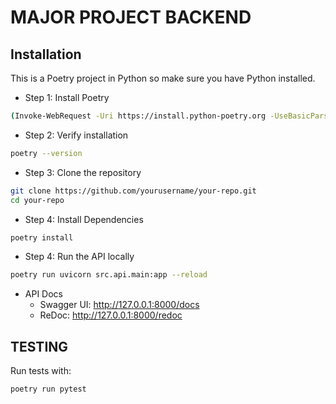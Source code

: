 # MAJOR PROJECT BACKEND

## Installation

This is a Poetry project in Python so make sure you have Python installed.

- Step 1: Install Poetry

```bash
(Invoke-WebRequest -Uri https://install.python-poetry.org -UseBasicParsing).Content | py -
```

- Step 2: Verify installation

```bash
poetry --version
```

- Step 3: Clone the repository

```bash
git clone https://github.com/yourusername/your-repo.git
cd your-repo
```

- Step 4: Install Dependencies

```bash
poetry install
```

- Step 4: Run the API locally

```bash
poetry run uvicorn src.api.main:app --reload
```

- API Docs
  - Swagger UI: http://127.0.0.1:8000/docs
  - ReDoc: http://127.0.0.1:8000/redoc

## TESTING

Run tests with:

```bash
poetry run pytest
```
